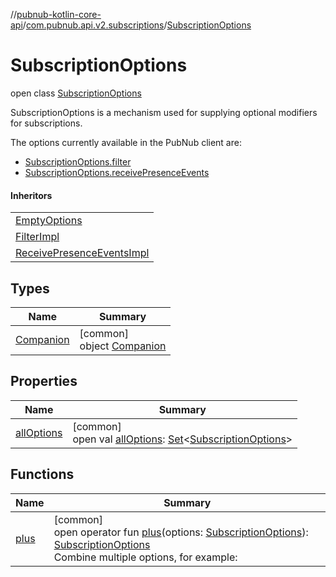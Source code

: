//[pubnub-kotlin-core-api](../../../index.md)/[com.pubnub.api.v2.subscriptions](../index.md)/[SubscriptionOptions](index.md)

# SubscriptionOptions

open class [SubscriptionOptions](index.md)

SubscriptionOptions is a mechanism used for supplying optional modifiers for subscriptions.

The options currently available in the PubNub client are:

- 
   [SubscriptionOptions.filter](-companion/filter.md)
- 
   [SubscriptionOptions.receivePresenceEvents](-companion/receive-presence-events.md)

#### Inheritors

| |
|---|
| [EmptyOptions](../-empty-options/index.md) |
| [FilterImpl](../-filter-impl/index.md) |
| [ReceivePresenceEventsImpl](../-receive-presence-events-impl/index.md) |

## Types

| Name | Summary |
|---|---|
| [Companion](-companion/index.md) | [common]<br>object [Companion](-companion/index.md) |

## Properties

| Name | Summary |
|---|---|
| [allOptions](all-options.md) | [common]<br>open val [allOptions](all-options.md): [Set](https://kotlinlang.org/api/latest/jvm/stdlib/kotlin-stdlib/kotlin.collections/-set/index.html)&lt;[SubscriptionOptions](index.md)&gt; |

## Functions

| Name | Summary |
|---|---|
| [plus](plus.md) | [common]<br>open operator fun [plus](plus.md)(options: [SubscriptionOptions](index.md)): [SubscriptionOptions](index.md)<br>Combine multiple options, for example: |
